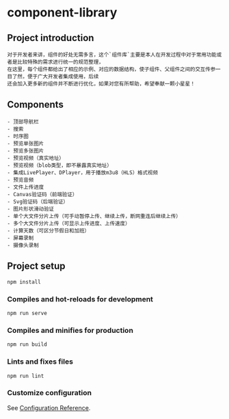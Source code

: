 # component-library

## Project introduction
```
对于开发者来讲，组件的好处无需多言，这个`组件库`主要是本人在开发过程中对于常用功能或者是比较特殊的需求进行统一的规范整理，
在这里，每个组件都给出了相应的示例、对应的数据结构，使子组件、父组件之间的交互传参一目了然，便于广大开发者集成使用，后续
还会加入更多新的组件并不断进行优化，如果对您有所帮助，希望奉献一颗小星星！
```

## Components
```
- 顶部导航栏
- 搜索
- 时序图
- 预览单张图片
- 预览多张图片
- 预览视频（真实地址）
- 预览视频（blob类型，即不暴露真实地址）
- 集成LivePlayer、DPlayer，用于播放m3u8（HLS）格式视频
- 预览音频
- 文件上传进度
- Canvas验证码（前端验证）
- Svg验证码（后端验证）
- 图片形状滑动验证
- 单个大文件分片上传（可手动暂停上传、继续上传，断网重连后继续上传）
- 多个大文件分片上传（可显示上传进度、上传速度）
- 计算天数（可区分节假日和加班）
- 屏幕录制
- 摄像头录制
```

## Project setup
```
npm install
```

### Compiles and hot-reloads for development
```
npm run serve
```

### Compiles and minifies for production
```
npm run build
```

### Lints and fixes files
```
npm run lint
```

### Customize configuration
See [Configuration Reference](https://cli.vuejs.org/config/).
